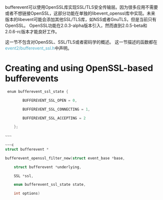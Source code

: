 bufferevent可以使用OpenSSL库实现SSL/TLS安全传输层。因为很多应用不需要或者不想链接OpenSSL，这部分功能在单独的libevent_openssl库中实现。未来版本的libevent可能会添加其他SSL/TLS库，如NSS或者GnuTLS，但是当前只有OpenSSL。
OpenSSL功能在2.0.3-alpha版本引入，然而直到2.0.5-beta和2.0.6-rc版本才能良好工作。

这一节不包含对OpenSSL、SSL/TLS或者密码学的概述。
这一节描述的函数都在<font color="#4bacc6">event2/bufferevent_ssl.h</font>中声明。
# Creating and using OpenSSL-based bufferevents
~~~c
 enum bufferevent_ssl_state {

        BUFFEREVENT_SSL_OPEN = 0,

        BUFFEREVENT_SSL_CONNECTING = 1,

        BUFFEREVENT_SSL_ACCEPTING = 2

    };
  
~~~    

~~~c
struct bufferevent *

bufferevent_openssl_filter_new(struct event_base *base,

    struct bufferevent *underlying,

    SSL *ssl,

    enum bufferevent_ssl_state state,

    int options)
~~~